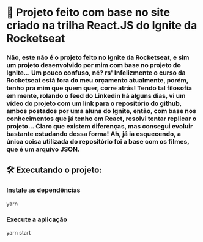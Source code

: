 # 🚀 Projeto feito com base no site criado na trilha React.JS do Ignite da Rocketseat

### Não, este não é o projeto feito no Ignite da Rocketseat, e sim um projeto desenvolvido por mim com base no projeto do Ignite... Um pouco confuso, né? rs' Infelizmente o curso da Rocketseat está fora do meu orçamento atualmente, porém, tenho pra mim que quem quer, corre atrás! Tendo tal filosofia em mente, rolando o feed do Linkedin há alguns dias, vi um vídeo do projeto com um link para o repositório do github, ambos postados por uma aluna do Ignite, então, com base nos conhecimentos que já tenho em React, resolvi tentar replicar o projeto... Claro que existem diferenças, mas consegui evoluir bastante estudando dessa forma! Ah, já ia esquecendo, a única coisa utilizada do repositório foi a base com os filmes, que é um arquivo JSON.

## 🛠️ Executando o projeto:

### Instale as dependências
 yarn 

### Execute a aplicação
 yarn start
